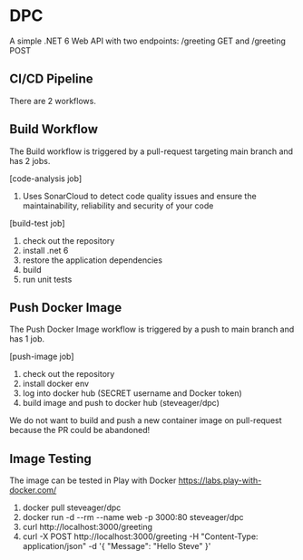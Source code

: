 # DPC
A simple .NET 6 Web API with two endpoints: /greeting GET and /greeting POST

CI/CD Pipeline
--------------
There are 2 workflows.

Build Workflow
--------------
The Build workflow is triggered by a pull-request targeting main branch and has 2 jobs.

[code-analysis job]
1. Uses SonarCloud to detect code quality issues and ensure the maintainability, reliability and security of your code

[build-test job]
1. check out the repository
2. install .net 6
3. restore the application dependencies
4. build
5. run unit tests

Push Docker Image
-----------------
The Push Docker Image workflow is triggered by a push to main branch and has 1 job.

[push-image job]
1. check out the repository
2. install docker env
3. log into docker hub (SECRET username and Docker token)
4. build image and push to docker hub (steveager/dpc)

We do not want to build and push a new container image on pull-request because the PR could be abandoned!

Image Testing
-------------
The image can be tested in Play with Docker https://labs.play-with-docker.com/

1. docker pull steveager/dpc
2. docker run -d --rm --name web -p 3000:80 steveager/dpc
3. curl http://localhost:3000/greeting
4. curl -X POST http://localhost:3000/greeting -H "Content-Type: application/json" -d '{ "Message": "Hello Steve" }'  
